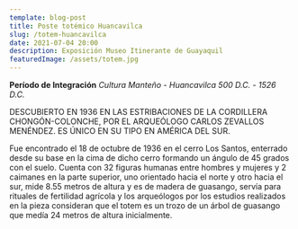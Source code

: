 ```yaml
---
template: blog-post
title: Poste totémico Huancavilca
slug: /totem-huancavilca
date: 2021-07-04 20:00
description: Exposición Museo Itinerante de Guayaquil
featuredImage: /assets/totem.jpg
---
```


**Período de Integración** *Cultura Manteño - Huancavilca 500 D.C. - 1526 D.C.*

DESCUBIERTO EN 1936 EN LAS ESTRIBACIONES DE LA CORDILLERA CHONGÓN-COLONCHE, POR EL ARQUEÓLOGO CARLOS ZEVALLOS MENÉNDEZ. ES ÚNICO EN SU TIPO EN AMÉRICA DEL SUR.   

Fue encontrado el 18 de octubre de 1936 en el cerro Los Santos, enterrado desde su base en la cima de dicho cerro formando un ángulo de 45 grados con el suelo. Cuenta con 32 figuras humanas entre hombres y mujeres y 2 caimanes en la parte superior, uno orientado hacia el norte y otro hacia el sur, mide 8.55 metros de altura y es de madera de guasango, servía para rituales de fertilidad agrícola y los arqueólogos por los estudios realizados en la pieza consideran que el totem es un trozo de un árbol de guasango que medía 24 metros de altura inicialmente.
